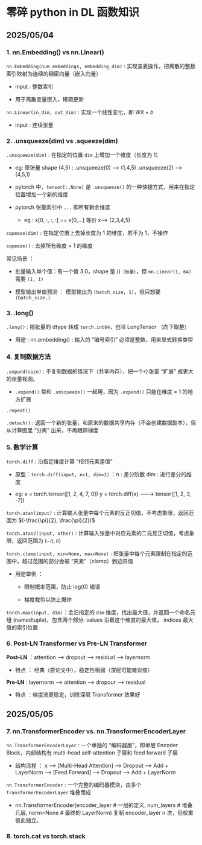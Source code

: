 # 零碎 python in DL 函数知识

## 2025/05/04

### 1. **nn.Embedding() vs nn.Linear()**

`nn.Embedding(num_embeddings, embedding_dim)` : 实现查表操作，把离散的整数索引映射为连续的稠密向量（嵌入向量）

- input : 整数索引

- 用于离散变量嵌入，稀疏更新

`nn.Linear(in_dim, out_dim)` : 实现一个线性变化，即 $WX + b$

- input : 连续张量


### 2. **.unsqueeze(dim) vs .squeeze(dim)**

`.unsqueeze(dim)` : 在指定的位置 `dim` 上增加一个维度（长度为 1）

- eg: 原张量 shape (4,5) : .unsqueeze(0) --> (1,4,5)  .unsqueeze(2) --> (4,5,1)

- pytorch 中，`tensor[:,None]` 是 `.unsqueeze()` 的一种快捷方式，用来在指定位置增加一个新的维度

- pytorch 张量索引中 `...` 即所有剩余维度

  - eg : x[0, :, :, :] == x[0,...] 等价 x--> (2,3,4,5)   

`squeeze(dim)` : 在指定位置上去掉长度为 1 的维度，若不为 1，不操作

`squeeze()` : 去掉所有维度 = 1 的维度

常见场景 ： 

- 批量输入单个值：有一个值 3.0，shape 是 ()`（标量）`，但 `nn.Linear(1, 64)` 需要 `(1, 1)`

- 模型输出单值预测 ： 模型输出为 `(batch_size, 1)`，但只想要 `(batch_size,)`

### 3. .long()

`.long()` : 把张量的 dtype 转成 `torch.int64`，也叫 LongTensor  （向下取整）

- 用途 : nn.embedding() : 输入的 “编号索引” 必须是整数，用来显式转换类型

### 4. 复制数据方法

`.expand(size)` : 不复制数据的情况下（共享内存），把一个小张量 “扩展” 成更大的张量视图。

- `.expand()` 常和 `.unsqueeze()` 一起用，因为 `.expand()` 只能在维度 = 1 的地方扩展

`.repeat()`

`.detach()` : 返回一个新的张量，和原来的数据共享内存（不会创建数据副本），但从计算图里 “分离” 出来，不再跟踪梯度


### 5. 数学计算

`torch.diff` : 沿指定维度计算 “相邻元素差值”

- 原型：`torch.diff(input, n=1, dim=1)` ：n : 差分阶数  dim : 进行差分的维度

- eg: x = torch.tensor([1, 2, 4, 7, 0]) 
    y = torch.diff(x)  ---> tensor([1, 2, 3, -7])

`torch.atan(input)` : 计算输入张量中每个元素的反正切值，不考虑象限，返回范围为 $(-\frac{\pi}{2}, \frac{\pi}{2})$

`torch.atan2(input, other)` : 计算输入张量中对应元素的二元反正切值，考虑象限，返回范围为 $(-\pi, \pi)$

`torch.clamp(input, min=None, max=None)` : 把张量中每个元素限制在指定的范围中，超过范围的部分会被 “夹紧”（clamp）到边界值

- 用途举例 ：
  
  - 限制概率范围，防止 log(0) 错误
 
  - 梯度裁剪以防止爆炸
  
`torch.max(input, dim)`：会沿指定的 `dim` 维度，找出最大值，并返回一个命名元组 (namedtuple)，包含两个部分: values 沿着这个维度的最大值， indices 最大值的索引位置 


### 6. Post-LN Transformer vs Pre-LN Transformer

**Post-LN** ：attention --> dropout --> residual --> layernorm 

- 特点 ： 经典（原论文中），稳定性稍弱（深层可能难训练）

**Pre-LN** : layernorm --> attention --> dropour --> residual

- 特点 ：梯度流更稳定，训练深层 Transformer 效果好

## 2025/05/05

### 7. nn.TransformerEncoder vs. nn.TransformerEncoderLayer

`nn.TransformerEncoderLayer` : 一个单独的 “编码器层”，即单层 Encoder Block，内部结构有 multi-head self-attention 子层和 feed forward 子层

- 结构流程 ： x --> [Multi-Head Attention] --> Dropout --> Add + LayerNorm --> [Feed Forward] --> Dropout --> Add + LayerNorm 

`nn.TransformerEncoder` : 一个完整的编码器模块，由多个 `TransformerEncoderLayer` 堆叠而成

- nn.TransformerEncoder(encoder_layer # 一层的定义, num_layers # 堆叠几层, norm=None # 最终的 LayerNorm)   复制 encoder_layer n 次，但权重彼此独立。

### 8. torch.cat vs torch.stack



